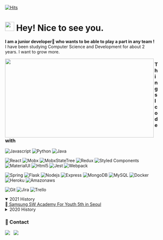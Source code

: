 [![Hits](https://hits.seeyoufarm.com/api/count/incr/badge.svg?url=https%3A%2F%2Fgithub.com%2FJoylish&count_bg=%23C558DD&title_bg=%23555555&icon=mediafire.svg&icon_color=%23E7E7E7&title=hits&edge_flat=false)](https://hits.seeyoufarm.com)

<h1><img src="https://emojis.slackmojis.com/emojis/images/1531849430/4246/blob-sunglasses.gif?1531849430" width="30"/> Hey! Nice to see you.</h1>
<p>
  <b>I am a junior developer🐣 who wants to be able to play a part in any team !</b> </br>
  I have been studying Computer Science and Development for about 2 years. I want to grow more.
</p>

<p>
  <img align="left" width="490" height="260" src="https://github-readme-stats.vercel.app/api?username=Joylish&show_icons=true&theme=buefy&hide_border=false&line_height=20&show_owner=true"/>
  <p align="right">
  <h3>Things I code with</h3>
  <p>
    <p>
      <img alt="Javascript" src="https://img.shields.io/badge/-Javascript-F7DF1E?style=flat-square&logo=javascript&logoColor=white" />
      <img alt="Python" src="https://img.shields.io/badge/-Python-3776ab?style=flat-square&logo=python&logoColor=white" />
      <img alt="Java" src="https://img.shields.io/badge/-Java-007396?style=flat-square&logo=java&logoColor=white" />
    </p>
    <p>
      <img alt="React" src="https://img.shields.io/badge/-React-45b8d8?style=flat-square&logo=react&logoColor=white" />
      <img alt="Mobx" src="https://img.shields.io/badge/-Mobx-f0521b?style=flat-square&logo=mobx&logoColor=white" />
      <img alt="MobxStateTree" src="https://img.shields.io/badge/-MobxStateTree-ffb347?style=flat-square&logo=mobxStateTree&logoColor=white" />
      <img alt="Redux" src="https://img.shields.io/badge/-Redux-764ABC?style=flat-square&logo=redux&logoColor=white" />
      <img alt="Styled Components" src="https://img.shields.io/badge/-Styled_Components-db7092?style=flat-square&logo=styled-components&logoColor=white" />
      <img alt="MaterialUI" src="https://img.shields.io/badge/-MaterialUI-0081CB?style=flat-square&logo=MaterialUI&logoColor=white" />
      <img alt="Html5" src="https://img.shields.io/badge/-HTML5-E34F26?style=flat-square&logo=html5&logoColor=white" />
      <img alt="Jest" src="https://img.shields.io/badge/-Jest-C21325?style=flat-square&logo=jest&logoColor=white" />
      <img alt="Webpack" src="https://img.shields.io/badge/-Webpack-8DD6F9?style=flat-square&logo=webpack&logoColor=white" /> 
    </p>
    <p>
      <img alt="Spring" src="https://img.shields.io/badge/-Spring-6DB33F?style=flat-square&logo=Spring&logoColor=white" />
      <img alt="Flask" src="https://img.shields.io/badge/-Flask-000000?style=flat-square&logo=flask&logoColor=white" />
      <img alt="Nodejs" src="https://img.shields.io/badge/-Nodejs-43853d?style=flat-square&logo=Node.js&logoColor=white" />
      <img alt="Express" src="https://img.shields.io/badge/-Express-232F3E?style=flat-square&logo=Express&logoColor=white" />
      <img alt="MongoDB" src="https://img.shields.io/badge/-MongoDB-13aa52?style=flat-square&logo=mongodb&logoColor=white" />
      <img alt="MySQL"  src="https://img.shields.io/badge/-MySQL-F29111?style=flat-square&logo=MySQL&logoColor=white"/>
      <img alt="Docker" src="https://img.shields.io/badge/-Docker-46a2f1?style=flat-square&logo=docker&logoColor=white" />
      <img alt="Heroku" src="https://img.shields.io/badge/-Heroku-430098?style=flat-square&logo=heroku&logoColor=white" />
      <img alt="Amazonaws" src="https://img.shields.io/badge/-Amazonaws-232F3E?style=flat-square&logo=Amazonaws&logoColor=white" />
    </p>
    <p>
      <img alt="Git" src="https://img.shields.io/badge/-Git-F05032?style=flat-square&logo=git&logoColor=white" />
      <img alt="Jira" src="https://img.shields.io/badge/-Jira-0052cc?style=flat-square&logo=git&logoColor=white" />
      <img alt="Trello" src="https://img.shields.io/badge/-Trello-0079BF?style=flat-square&logo=Trello&logoColor=white"/>
    </p>
  </p>
  </p>
 </p>
 
<details open>
<summary>2021 History</summary>
🌼<a href="https://www.ssafy.com/ksp/jsp/swp/swpMain.jsp"> Samsung SW Academy For Youth 5th in Seoul </a> <br/>
</details>
<details markdown="1">
<summary>2020 History</summary>
<p>
🏆<a href="https://www.youtube.com/watch?v=nR2TqMuPBzE&feature=youtu.be"> PaaS-TA Service Development - NHN Special award by LiveMD (2020.12.11)</a> <br/> 
🏆 NAVER CLOUD PLATFORM Korea-Health-Datathon Sinusitis - 16th by Amolecular (2020.09.25) <br/>
🏃‍♀️ Completed Education of Microservice Architect for Cloud Service (2020.07.06 - 12.04) <br/>
🕺 <a href="http://bigjob.dbguide.net/"> Completed Education of KData Data Youth Campus (2020.07.06 - 09.11) </a><br/>
🏃‍♂️ Completed Education of KISA Insurtech data analysis course (2020.06.22 - 06.26) <br/>
📜 Certificated SQL developer (2020.05.31) <br/>
</p>
</details>

<h3>💌 Contact</h3>
<p>
<a href="mailto:yeonzzu2@gmail.com"><img src="https://img.shields.io/badge/e‑mail-D14836.svg?style=for-the-badge&logo=GMail&logoColor=white"/></a> &nbsp;
<a href="https://instagram.com/i_am_play__"><img src="https://img.shields.io/badge/instagram-E4405F.svg?style=for-the-badge&logo=instagram&logoColor=white"/></a>
</p>
